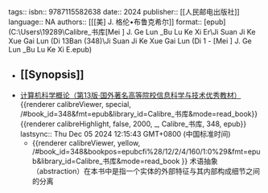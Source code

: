 tags::
isbn:: 9787115582638
date:: 2024
publisher:: [[人民邮电出版社]]
language:: NA
authors:: [[[美] J. 格伦•布鲁克希尔]]
format:: [epub](C:\Users\19289\Calibre_书库\[Mei ] J. Ge Lun _Bu Lu Ke Xi Er\Ji Suan Ji Ke Xue Gai Lun (Di 13Ban (348)\Ji Suan Ji Ke Xue Gai Lun (Di 1 - [Mei ] J. Ge Lun _Bu Lu Ke Xi E.epub)

- [[Synopsis]]
	-
- [计算机科学概论（第13版·国外著名高等院校信息科学与技术优秀教材）](calibre://show-book/Calibre_书库/348)  {{renderer calibreViewer, special, /#book_id=348&fmt=epub&library_id=Calibre_书库&mode=read_book}} {{renderer calibreHighlight, false, 2000, _, Calibre_书库, 348, epub}}
  lastsync:: Thu Dec 05 2024 12:15:43 GMT+0800 (中国标准时间)
	- {{renderer calibreViewer, yellow, /#book_id=348&bookpos=epubcfi%28/12/2/4/160/1:0%29&fmt=epub&library_id=Calibre_书库&mode=read_book }} 术语抽象（abstraction）在本书中是指一个实体的外部特征与其内部构成细节之间的分离
